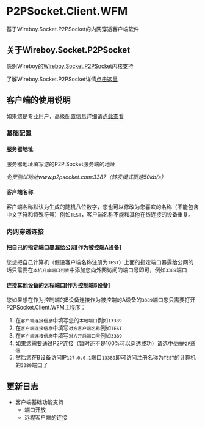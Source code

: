 # P2PSocket.Client.WFM

基于Wireboy.Socket.P2PSocket的内网穿透客户端软件

## 关于Wireboy.Socket.P2PSocket

感谢Wireboy的[Wireboy.Socket.P2PSocket](https://github.com/bobowire/Wireboy.Socket.P2PSocket)内核支持

了解Wireboy.Socket.P2PSocket详情[点击这里](https://github.com/bobowire/Wireboy.Socket.P2PSocket)

## 客户端的使用说明

如果您是专业用户，高级配置信息详细请[点此查看](https://github.com/bobowire/Wireboy.Socket.P2PSocket/wiki)

### 基础配置

#### 服务器地址

服务器地址填写您的P2P.Socket服务端的地址

*免费测试地址www.p2psocket.com:3387（转发模式限速50kb/s）*

#### 客户端名称

客户端名称默认为生成的随机八位数字，您也可以修改为您喜欢的名称（不能包含中文字符和特殊符号）例如`TEST`，客户端名称不能和其他在线连接的设备重复。

### 内网穿透连接

#### 把自己的指定端口暴漏给公网[作为被控端A设备]

您想把自己计算机（假设客户端名称注册为`TEST`）上面的指定端口暴露给公网的话只需要在`本机开放端口列表`中添加您向外网访问的端口号即可，例如`3389`端口

#### 连接其他设备的远程端口[作为控制端B设备]

您如果想在作为控制端的B设备连接作为被控端的A设备的`3389`端口您只需要打开P2PSocket.Client.WFM主程序：

1. 在`客户端连接信息`中填写您的`本地端口`例如`13389`
2. 在`客户端连接信息`中填写`对方客户端名称`例如`TEST`
3. 在`客户端连接信息`中填写`对方开启端口号`例如`3389`
4. 如果您需要通过P2P连接（暂时还不是100%可以穿透成功）请选中`使用P2P通信`
5. 然后您在B设备访问IP`127.0.0.1`端口`13389`即可访问注册名称为`TEST`的计算机的`3389`端口了



## 更新日志

- 客户端基础功能支持
  - 端口开放
  - 远程客户端的连接